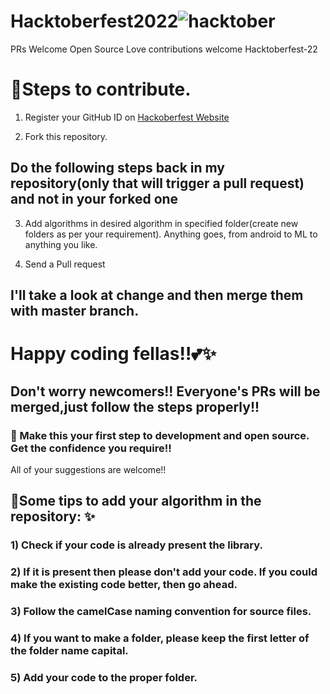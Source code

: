 # Hacktoberfest2022![hacktober](https://user-images.githubusercontent.com/85963909/193440138-76458f6d-1769-4dff-97f4-2246ec161cf3.jpg)
PRs Welcome Open Source Love contributions welcome Hacktoberfest-22

# 📌Steps to contribute.
1) Register your GitHub ID on [Hackoberfest Website](https://hacktoberfest.com/) 

2) Fork this repository.

## Do the following steps back in my repository(only that will trigger a pull request) and not in your forked one

3) Add algorithms in desired algorithm in specified folder(create new folders as per your requirement). Anything goes, from android to ML to anything you like.

4) Send a Pull request

## I'll take a look at change and then merge them with master branch.

# Happy coding fellas!!💕✨
## Don't worry newcomers!! Everyone's PRs will be merged,just follow the steps properly!!

### 🙌 Make this your first step to development and open source. Get the confidence you require!!
All of your suggestions are welcome!!

## 📌Some tips to add your algorithm in the repository: ✨
### 1) Check if your code is already present the library.
### 2) If it is present then please don't add your code. If you could make the existing code better, then go ahead.
### 3) Follow the camelCase naming convention for source files.
### 4) If you want to make a folder, please keep the first letter of the folder name capital.
### 5) Add your code to the proper folder.
